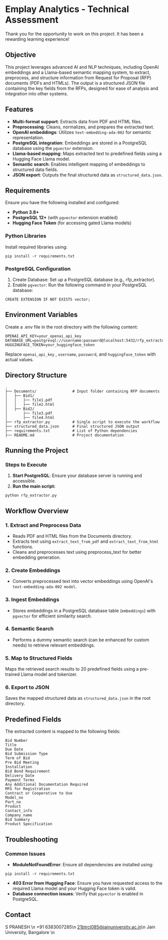 # Emplay Analytics - Technical Assessment

Thank you for the opportunity to work on this project. It has been a rewarding learning experience!

## Objective

This project leverages advanced AI and NLP techniques, including OpenAI embeddings and a Llama-based semantic mapping system, to extract, preprocess, and structure information from Request for Proposal (RFP) documents (PDFs and HTMLs). The output is a structured JSON file containing the key fields from the RFPs, designed for ease of analysis and integration into other systems.

## Features

- **Multi-format support**: Extracts data from PDF and HTML files.
- **Preprocessing**: Cleans, normalizes, and prepares the extracted text.
- **OpenAI embeddings**: Utilizes `text-embedding-ada-002` for semantic representation.
- **PostgreSQL integration**: Embeddings are stored in a PostgreSQL database using the `pgvector` extension.
- **Llama-based mapping**: Maps extracted text to predefined fields using a Hugging Face Llama model.
- **Semantic search**: Enables intelligent mapping of embeddings to structured data fields.
- **JSON export**: Outputs the final structured data as `structured_data.json`.

## Requirements

Ensure you have the following installed and configured:

- **Python 3.8+**
- **PostgreSQL 12+** (with `pgvector` extension enabled)
- **Hugging Face Token** (for accessing gated Llama models)

### Python Libraries

Install required libraries using:
```
pip install -r requirements.txt
```
### PostgreSQL Configuration
1. Create Database: Set up a PostgreSQL database (e.g., rfp_extractor).
2. Enable ```pgvector```: Run the following command in your PostgreSQL database:
```
CREATE EXTENSION IF NOT EXISTS vector;
```

## Environment Variables
Create a .env file in the root directory with the following content:

```
OPENAI_API_KEY=your_openai_api_key
DATABASE_URL=postgresql://username:password@localhost:5432/rfp_extractor
HUGGINGFACE_TOKEN=your_huggingface_token
```
Replace   `openai_api_key` , `username`, `password`, and `huggingface_token` with actual values.

## Directory Structure
```
.
├── Documents/                # Input folder containing RFP documents
│   ├── Bid1/
│   │   ├── file1.pdf
│   │   ├── file2.html
│   ├── Bid2/
│       ├── file3.pdf
│       ├── file4.html
├── rfp_extractor.py          # Single script to execute the workflow
├── structured_data.json      # Final structured JSON output
├── requirements.txt          # List of Python dependencies
├── README.md                 # Project documentation
```
## Running the Project
### Steps to Execute
1. **Start PostgreSQL**: Ensure your database server is running and accessible.
2. **Run the main script:**
```
python rfp_extractor.py
```
## Workflow Overview
### 1. Extract and Preprocess Data
* Reads PDF and HTML files from the Documents directory.
* Extracts text using `extract_text_from_pdf` and `extract_text_from_html` functions.
* Cleans and preprocesses text using preprocess_text for better embedding generation.
### 2. Create Embeddings
* Converts preprocessed text into vector embeddings using OpenAI's `text-embedding-ada-002 model`.
### 3. Ingest Embeddings
* Stores embeddings in a PostgreSQL database table (`embeddings`) with `pgvector` for efficient similarity search.
### 4. Semantic Search
* Performs a dummy semantic search (can be enhanced for custom needs) to retrieve relevant embeddings.
### 5. Map to Structured Fields
Maps the retrieved search results to 20 predefined fields using a pre-trained Llama model and tokenizer.
### 6. Export to JSON
Saves the mapped structured data as `structured_data.json` in the root directory.

## Predefined Fields
The extracted content is mapped to the following fields:
```
Bid Number
Title
Due Date
Bid Submission Type
Term of Bid
Pre Bid Meeting
Installation
Bid Bond Requirement
Delivery Date
Payment Terms
Any Additional Documentation Required
MFG for Registration
Contract or Cooperative to Use
Model_no
Part_no
Product
Contact_info
Company_name
Bid Summary
Product Specification
```
## Troubleshooting
### Common Issues
- **ModuleNotFoundError**: Ensure all dependencies are installed using:
```
pip install -r requirements.txt
```
- **403 Error from Hugging Face**: Ensure you have requested access to the required Llama model and your Hugging Face token is valid.
- **Database connection issues**: Verify that `pgvector` is enabled in PostgreSQL.

## Contact
S PRANESH \n
+91 6383007285\n
21btrcl085@jainuniversity.ac.in\n
Jain University, Bangalore \n
